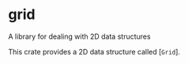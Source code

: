 # grid

A library for dealing with 2D data structures

This crate provides a 2D data structure called [`Grid`].
